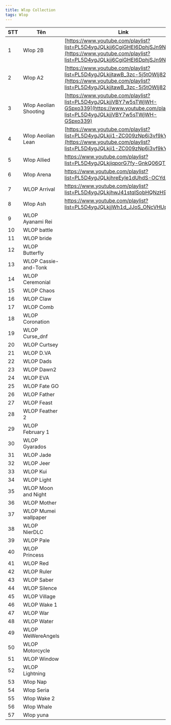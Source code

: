 ```yaml
---
title: Wlop Collection
tags: Wlop
---
```



|STT| Tên  | Link  | a|
|---|---|---|---|
|1| Wlop 2B  | [https://www.youtube.com/playlist?list=PL5D4ygJQLkjj6CgiGHEI6DphjSJn9NHQa](https://www.youtube.com/playlist?list=PL5D4ygJQLkjj6CgiGHEI6DphjSJn9NHQa)  | ![](https://i1.hdslb.com/bfs/archive/cddb1da6e8125ce02953504e2e2a652d2fc9c192.jpg)|
|2| Wlop A2  | [https://www.youtube.com/playlist?list=PL5D4ygJQLkjjtawB_3zc-5j5tOWIj826q](https://www.youtube.com/playlist?list=PL5D4ygJQLkjjtawB_3zc-5j5tOWIj826q)  |
|3| Wlop Aeolian Shooting  | [https://www.youtube.com/playlist?list=PL5D4ygJQLkjjVBY7w5sTWjWH-GSpxo339](https://www.youtube.com/playlist?list=PL5D4ygJQLkjjVBY7w5sTWjWH-GSpxo339)  |
|4| Wlop Aeolian Lean | [https://www.youtube.com/playlist?list=PL5D4ygJQLkji1-ZC009zNp6i3vf9kYSuI](https://www.youtube.com/playlist?list=PL5D4ygJQLkji1-ZC009zNp6i3vf9kYSuI)|
|5|Wlop Allied |https://www.youtube.com/playlist?list=PL5D4ygJQLkjiqporG7fy-GnkQ06QTHNk2 |
|6| Wlop Arena| https://www.youtube.com/playlist?list=PL5D4ygJQLkjhreEyle1dUhdS-OCYdA30a | 
|7|WLOP Arrival | https://www.youtube.com/playlist?list=PL5D4ygJQLkjhwJ41stqISobHQNzH9a6hZ|
|8|Wlop Ash|https://www.youtube.com/playlist?list=PL5D4ygJQLkjjWh1d_JJoS_ONcVHUpCGam|
|9|WLOP Ayanami Rei||
|10|WLOP battle||
|11|WLOP bride||
|12|WLOP Butterfly||
|13|WLOP Cassie-and-Tonk||
|14|WLOP Ceremonial||
|15|WLOP Chaos||
|16|WLOP Claw||
|17|WLOP Comb||
|18|WLOP Coronation||
|19|WLOP Curse_dnf||
|20|WLOP Curtsey||
|21|WLOP D.VA||
|22|WLOP Dads||
|23|WLOP Dawn2||
|24|WLOP EVA||
|25|WLOP Fate GO||
|26|WLOP Father||
|27|WLOP Feast||
|28|WLOP Feather 2||
|29|WLOP February 1||
|30|WLOP Gyarados||
|31|WLOP Jade||
|32|WLOP Jeer||
|33|WLOP Kui||
|34|WLOP Light||
|35|WLOP Moon and Night||
|36|WLOP Mother||
|37|WLOP Mumei wallpaper||
|38|WLOP NierDLC||
|39|WLOP Pale||
|40|WLOP Princess||
|41|WLOP Red||
|42|WLOP Ruler||
|43|WLOP Saber||
|44|WLOP Silence||
|45|WLOP Village||
|46|WLOP Wake 1||
|47|WLOP War||
|48|WLOP Water||
|49|WLOP WeWereAngels||
|50|WLOP Motorcycle||
|51|WLOP Window||
|52|WLOP Lightning||
|53|Wlop Nap||
|54|Wlop Seria||
|55|Wlop Wake 2||
|56|Wlop Whale||
|57|Wlop yuna||

<!--stackedit_data:
eyJoaXN0b3J5IjpbLTE1Mjk2ODEzNjEsMjA2NTAyNTMzNiwtND
cxOTY5NDk1XX0=
-->